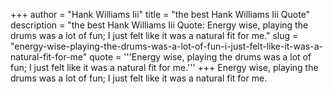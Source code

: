 +++
author = "Hank Williams Iii"
title = "the best Hank Williams Iii Quote"
description = "the best Hank Williams Iii Quote: Energy wise, playing the drums was a lot of fun; I just felt like it was a natural fit for me."
slug = "energy-wise-playing-the-drums-was-a-lot-of-fun-i-just-felt-like-it-was-a-natural-fit-for-me"
quote = '''Energy wise, playing the drums was a lot of fun; I just felt like it was a natural fit for me.'''
+++
Energy wise, playing the drums was a lot of fun; I just felt like it was a natural fit for me.
